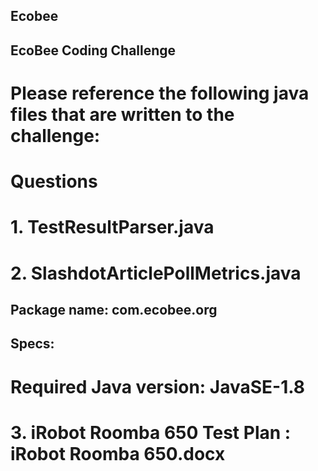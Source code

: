 ## Ecobee
## EcoBee Coding Challenge

# Please reference the following java files that are written to the challenge:
# Questions

# 1. TestResultParser.java
# 2. SlashdotArticlePollMetrics.java

## Package name: com.ecobee.org

## Specs:

# Required Java version: JavaSE-1.8

# 3. iRobot Roomba 650 Test Plan : iRobot Roomba 650.docx
